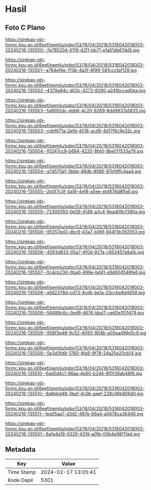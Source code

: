 # Hasil

## Foto C Plano

https://sirekap-obj-formc.kpu.go.id/6eef/pemilu/pdpr/53/16/04/20/18/5316042018003-20240216-135500--7e785204-0119-42f1-bb71-e1a51db87dd5.jpg

https://sirekap-obj-formc.kpu.go.id/6eef/pemilu/pdpr/53/16/04/20/18/5316042018003-20240216-135501--a784ef6e-7f3b-4a3f-8f99-581cccfaf129.jpg

https://sirekap-obj-formc.kpu.go.id/6eef/pemilu/pdpr/53/16/04/20/18/5316042018003-20240216-135502--4379a84c-d03c-4272-8290-a241bccad0ea.jpg

https://sirekap-obj-formc.kpu.go.id/6eef/pemilu/pdpr/53/16/04/20/18/5316042018003-20240216-135503--fa9092dc-ebb6-4c20-8269-8dd9937a5825.jpg

https://sirekap-obj-formc.kpu.go.id/6eef/pemilu/pdpr/53/16/04/20/18/5316042018003-20240216-135503--cebf671a-2efd-4018-acd9-4d17f6c9e32c.jpg

https://sirekap-obj-formc.kpu.go.id/6eef/pemilu/pdpr/53/16/04/20/18/5316042018003-20240216-135504--f0247cc9-b694-4220-8fd0-9be011533a79.jpg

https://sirekap-obj-formc.kpu.go.id/6eef/pemilu/pdpr/53/16/04/20/18/5316042018003-20240216-135504--a7d570a1-3bbb-48db-8586-97efdffc4aa4.jpg

https://sirekap-obj-formc.kpu.go.id/6eef/pemilu/pdpr/53/16/04/20/18/5316042018003-20240216-135505--2b0f7c3f-4a18-4ef8-a5ee-ebf878d8ffa6.jpg

https://sirekap-obj-formc.kpu.go.id/6eef/pemilu/pdpr/53/16/04/20/18/5316042018003-20240216-135505--72309350-0e59-4148-a3c4-8ead09cf390a.jpg

https://sirekap-obj-formc.kpu.go.id/6eef/pemilu/pdpr/53/16/04/20/18/5316042018003-20240216-135506--95357ed3-dbc9-43a7-b06f-944f3b392953.jpg

https://sirekap-obj-formc.kpu.go.id/6eef/pemilu/pdpr/53/16/04/20/18/5316042018003-20240216-135506--4583d833-05a7-4f0d-927a-c653457a9a1b.jpg

https://sirekap-obj-formc.kpu.go.id/6eef/pemilu/pdpr/53/16/04/20/18/5316042018003-20240216-135507--0c4cb234-0ba0-499e-bd41-a9d604546fe6.jpg

https://sirekap-obj-formc.kpu.go.id/6eef/pemilu/pdpr/53/16/04/20/18/5316042018003-20240216-135508--a562378d-cd73-4cdb-be1a-23ccbe8d4659.jpg

https://sirekap-obj-formc.kpu.go.id/6eef/pemilu/pdpr/53/16/04/20/18/5316042018003-20240216-135508--58488c6c-0ed9-4676-bbd7-ce60e1f01479.jpg

https://sirekap-obj-formc.kpu.go.id/6eef/pemilu/pdpr/53/16/04/20/18/5316042018003-20240216-135509--958f3e48-9c52-4093-904b-a05ea499e5c9.jpg

https://sirekap-obj-formc.kpu.go.id/6eef/pemilu/pdpr/53/16/04/20/18/5316042018003-20240216-135509--5e3d3fd8-1780-4fa9-9f78-24a25e20cb14.jpg

https://sirekap-obj-formc.kpu.go.id/6eef/pemilu/pdpr/53/16/04/20/18/5316042018003-20240216-135510--6ad5d4c1-96aa-4e60-b2d4-8f0f38ab48f6.jpg

https://sirekap-obj-formc.kpu.go.id/6eef/pemilu/pdpr/53/16/04/20/18/5316042018003-20240216-135510--8a8ebd48-3baf-4c0b-aaef-228c96b806d0.jpg

https://sirekap-obj-formc.kpu.go.id/6eef/pemilu/pdpr/53/16/04/20/18/5316042018003-20240216-135511--1ea05aa7-d3d2-487e-98a4-a0678ca36449.jpg

https://sirekap-obj-formc.kpu.go.id/6eef/pemilu/pdpr/53/16/04/20/18/5316042018003-20240216-135501--8a1e4a19-0329-4319-a0fb-00b4e98111ed.jpg


## Metadata

| Key        | Value               |
| ---------- | ------------------- |
| Time Stamp | 2024-02-17 13:05:41 |
| Kode Dapil | 5301                |



